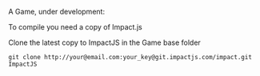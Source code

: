 A Game, under development:

To compile you need a copy of Impact.js

Clone the latest copy to ImpactJS in the Game base folder
```
git clone http://your@email.com:your_key@git.impactjs.com/impact.git ImpactJS
```